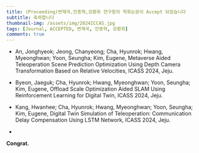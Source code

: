 ```yaml
---
title: (Proceeding)변재국,안종혁,강환희 연구원의 학회논문이 Accept 되었습니다 
subtitle: 축하합니다
thumbnail-img: /assets/img/2024ICCAS.jpg
tags: [Journal, ACCEPTED, 변재국, 안종혁, 강환희]
comments: true
---
```


- An, Jonghyeok; Jeong, Chanyeong; Cha, Hyunrok; Hwang, Myeonghwan; Yoon, Seungha; Kim, Eugene, Metaverse Aided Teleoperation Scene Prediction Optimization Using Depth Camera Transformation Based on Relative Velocities, ICASS 2024, Jeju.
  
- Byeon, Jaeguk; Cha, Hyunrok; Hwang, Myeonghwan; Yoon, Seungha; Kim, Eugene, Offload Scale Optimization Aided SLAM Using Reinforcement Learning for Digital Twin, ICASS 2024, Jeju.
  
- Kang, Hwanhee; Cha, Hyunrok; Hwang, Myeonghwan; Yoon, Seungha; Kim, Eugene, Digital Twin Simulation of Teleoperation: Communication Delay Compensation Using LSTM Network, ICASS 2024, Jeju.
- 
**Congrat.**

